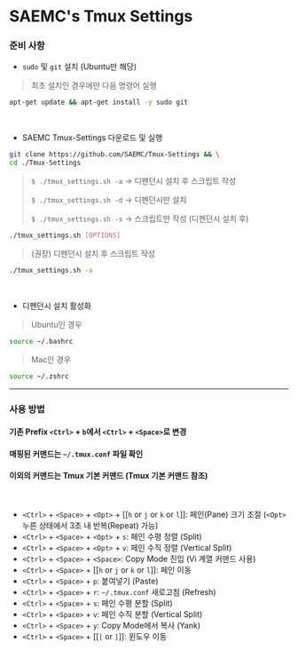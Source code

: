 # SAEMC's Tmux Settings

### 준비 사항

- `sudo` 및 `git` 설치 (Ubuntu만 해당)

> 최초 설치인 경우에만 다음 명령어 실행

```bash
apt-get update && apt-get install -y sudo git
```

<br/>

- SAEMC Tmux-Settings 다운로드 및 실행

```bash
git clone https://github.com/SAEMC/Tmux-Settings && \
cd ./Tmux-Settings
```

> `$ ./tmux_settings.sh -a` -> 디펜던시 설치 후 스크립트 작성
>
> `$ ./tmux_settings.sh -d` -> 디펜던시만 설치
>
> `$ ./tmux_settings.sh -s` -> 스크립트만 작성 (디펜던시 설치 후)

```bash
./tmux_settings.sh [OPTIONS]
```

> (권장) 디펜던시 설치 후 스크립트 작성

```bash
./tmux_settings.sh -a
```

<br/>

- 디펜던시 설치 활성화

> Ubuntu인 경우

```bash
source ~/.bashrc
```

> Mac인 경우

```bash
source ~/.zshrc
```

---

### 사용 방법

#### 기존 Prefix `<Ctrl>` + `b`에서 `<Ctrl>` + `<Space>`로 변경

#### 매핑된 커맨드는 `~/.tmux.conf` 파일 확인

#### 이외의 커맨드는 Tmux 기본 커맨드 (Tmux 기본 커맨드 참조)

<br/>

- `<Ctrl>` + `<Space>` + `<Opt>` + [[`h` or `j` or `k` or `l`]]: 페인(Pane) 크기 조절 (`<Opt>` 누른 상태에서 3초 내 반복(Repeat) 가능)
- `<Ctrl>` + `<Space>` + `<Opt>` + `s`: 페인 수평 정렬 (Split)
- `<Ctrl>` + `<Space>` + `<Opt>` + `v`: 페인 수직 정렬 (Vertical Split)
- `<Ctrl>` + `<Space>` + `<Space>`: Copy Mode 진입 (Vi 계열 커맨드 사용)
- `<Ctrl>` + `<Space>` + [[`h` or `j` or `k` or `l`]]: 페인 이동
- `<Ctrl>` + `<Space>` + `p`: 붙여넣기 (Paste)
- `<Ctrl>` + `<Space>` + `r`: `~/.tmux.conf` 새로고침 (Refresh)
- `<Ctrl>` + `<Space>` + `s`: 페인 수평 분할 (Split)
- `<Ctrl>` + `<Space>` + `v`: 페인 수직 분할 (Vertical Split)
- `<Ctrl>` + `<Space>` + `y`: Copy Mode에서 복사 (Yank)
- `<Ctrl>` + `<Space>` + [[`[` or `]`]]: 윈도우 이동
